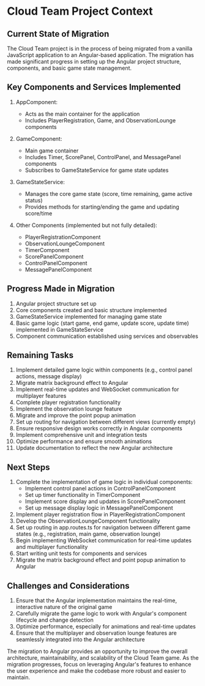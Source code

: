 # Cloud Team Project Context

## Current State of Migration

The Cloud Team project is in the process of being migrated from a vanilla JavaScript application to an Angular-based application. The migration has made significant progress in setting up the Angular project structure, components, and basic game state management.

## Key Components and Services Implemented

1. AppComponent: 
   - Acts as the main container for the application
   - Includes PlayerRegistration, Game, and ObservationLounge components

2. GameComponent:
   - Main game container
   - Includes Timer, ScorePanel, ControlPanel, and MessagePanel components
   - Subscribes to GameStateService for game state updates

3. GameStateService:
   - Manages the core game state (score, time remaining, game active status)
   - Provides methods for starting/ending the game and updating score/time

4. Other Components (implemented but not fully detailed):
   - PlayerRegistrationComponent
   - ObservationLoungeComponent
   - TimerComponent
   - ScorePanelComponent
   - ControlPanelComponent
   - MessagePanelComponent

## Progress Made in Migration

1. Angular project structure set up
2. Core components created and basic structure implemented
3. GameStateService implemented for managing game state
4. Basic game logic (start game, end game, update score, update time) implemented in GameStateService
5. Component communication established using services and observables

## Remaining Tasks

1. Implement detailed game logic within components (e.g., control panel actions, message display)
2. Migrate matrix background effect to Angular
3. Implement real-time updates and WebSocket communication for multiplayer features
4. Complete player registration functionality
5. Implement the observation lounge feature
6. Migrate and improve the point popup animation
7. Set up routing for navigation between different views (currently empty)
8. Ensure responsive design works correctly in Angular components
9. Implement comprehensive unit and integration tests
10. Optimize performance and ensure smooth animations
11. Update documentation to reflect the new Angular architecture

## Next Steps

1. Complete the implementation of game logic in individual components:
   - Implement control panel actions in ControlPanelComponent
   - Set up timer functionality in TimerComponent
   - Implement score display and updates in ScorePanelComponent
   - Set up message display logic in MessagePanelComponent
2. Implement player registration flow in PlayerRegistrationComponent
3. Develop the ObservationLoungeComponent functionality
4. Set up routing in app.routes.ts for navigation between different game states (e.g., registration, main game, observation lounge)
5. Begin implementing WebSocket communication for real-time updates and multiplayer functionality
6. Start writing unit tests for components and services
7. Migrate the matrix background effect and point popup animation to Angular

## Challenges and Considerations

1. Ensure that the Angular implementation maintains the real-time, interactive nature of the original game
2. Carefully migrate the game logic to work with Angular's component lifecycle and change detection
3. Optimize performance, especially for animations and real-time updates
4. Ensure that the multiplayer and observation lounge features are seamlessly integrated into the Angular architecture

The migration to Angular provides an opportunity to improve the overall architecture, maintainability, and scalability of the Cloud Team game. As the migration progresses, focus on leveraging Angular's features to enhance the user experience and make the codebase more robust and easier to maintain.